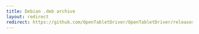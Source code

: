 ```yaml
---
title: Debian .deb archive
layout: redirect
redirect: https://github.com/OpenTabletDriver/OpenTabletDriver/releases/download/@@OTD_VERSION@@/OpenTabletDriver.deb
---
```

